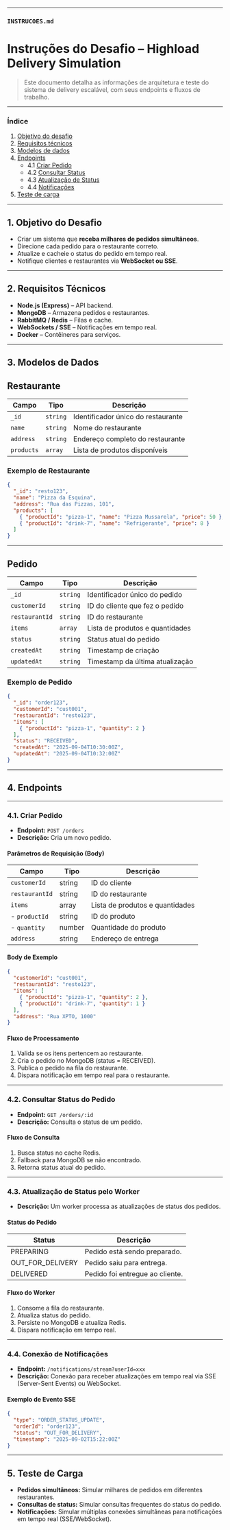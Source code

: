 
---

### `INSTRUCOES.md`

# Instruções do Desafio – Highload Delivery Simulation

> Este documento detalha as informações de arquitetura e teste do sistema de delivery escalável, com seus endpoints e fluxos de trabalho.

---

### Índice
1. [Objetivo do desafio](#1-objetivo-do-desafio)
2. [Requisitos técnicos](#2-requisitos-técnicos)
3. [Modelos de dados](#3-modelos-de-dados)
4. [Endpoints](#4-endpoints)
    - 4.1 [Criar Pedido](#41-criar-pedido)
    - 4.2 [Consultar Status](#42-consultar-status-do-pedido)
    - 4.3 [Atualização de Status](#43-atualização-de-status-pelo-worker)
    - 4.4 [Notificações](#44-conexão-de-notificações)
5. [Teste de carga](#5-teste-de-carga)

---

## 1. Objetivo do Desafio

- Criar um sistema que **receba milhares de pedidos simultâneos**.
- Direcione cada pedido para o restaurante correto.
- Atualize e cacheie o status do pedido em tempo real.
- Notifique clientes e restaurantes via **WebSocket ou SSE**.

---

## 2. Requisitos Técnicos

- **Node.js (Express)** – API backend.
- **MongoDB** – Armazena pedidos e restaurantes.
- **RabbitMQ / Redis** – Filas e cache.
- **WebSockets / SSE** – Notificações em tempo real.
- **Docker** – Contêineres para serviços.

---

## 3. Modelos de Dados

## Restaurante

| Campo      | Tipo    | Descrição                       |
|-----------|--------|---------------------------------|
| `_id`      | `string` | Identificador único do restaurante |
| `name`    | `string` | Nome do restaurante             |
| `address` | `string` | Endereço completo do restaurante |
| `products`| `array`  | Lista de produtos disponíveis   |

### Exemplo de Restaurante
```json
{
  "_id": "resto123",
  "name": "Pizza da Esquina",
  "address": "Rua das Pizzas, 101",
  "products": [
    { "productId": "pizza-1", "name": "Pizza Mussarela", "price": 50 },
    { "productId": "drink-7", "name": "Refrigerante", "price": 8 }
  ]
}
```

---

## Pedido

| Campo         | Tipo     | Descrição                        |
|--------------|---------|----------------------------------|
| `_id`         | `string` | Identificador único do pedido    |
| `customerId`  | `string` | ID do cliente que fez o pedido   |
| `restaurantId`| `string` | ID do restaurante               |
| `items`       | `array`  | Lista de produtos e quantidades |
| `status`      | `string` | Status atual do pedido           |
| `createdAt`   | `string` | Timestamp de criação             |
| `updatedAt`   | `string` | Timestamp da última atualização  |

### Exemplo de Pedido
```json
{
  "_id": "order123",
  "customerId": "cust001",
  "restaurantId": "resto123",
  "items": [
    { "productId": "pizza-1", "quantity": 2 }
  ],
  "status": "RECEIVED",
  "createdAt": "2025-09-04T10:30:00Z",
  "updatedAt": "2025-09-04T10:32:00Z"
}
```

---

## 4. Endpoints

---

### 4.1. Criar Pedido

- **Endpoint:** `POST /orders`  
- **Descrição:** Cria um novo pedido.

#### Parâmetros de Requisição (Body)
| Campo         | Tipo     | Descrição                        |
|--------------|---------|----------------------------------|
| `customerId`  | string  | ID do cliente                    |
| `restaurantId`| string  | ID do restaurante                |
| `items`       | array   | Lista de produtos e quantidades  |
| - `productId` | string  | ID do produto                    |
| - `quantity`  | number  | Quantidade do produto            |
| `address`     | string  | Endereço de entrega              |

#### Body de Exemplo
```json
{
  "customerId": "cust001",
  "restaurantId": "resto123",
  "items": [
    { "productId": "pizza-1", "quantity": 2 },
    { "productId": "drink-7", "quantity": 1 }
  ],
  "address": "Rua XPTO, 1000"
}
```

#### Fluxo de Processamento
1. Valida se os itens pertencem ao restaurante.  
2. Cria o pedido no MongoDB (status = RECEIVED).  
3. Publica o pedido na fila do restaurante.  
4. Dispara notificação em tempo real para o restaurante.  

---

### 4.2. Consultar Status do Pedido

- **Endpoint:** `GET /orders/:id`  
- **Descrição:** Consulta o status de um pedido.

#### Fluxo de Consulta
1. Busca status no cache Redis.  
2. Fallback para MongoDB se não encontrado.  
3. Retorna status atual do pedido.  

---

### 4.3. Atualização de Status pelo Worker

- **Descrição:** Um worker processa as atualizações de status dos pedidos.

#### Status do Pedido
| Status             | Descrição                       |
|------------------|---------------------------------|
| PREPARING         | Pedido está sendo preparado.     |
| OUT_FOR_DELIVERY  | Pedido saiu para entrega.        |
| DELIVERED         | Pedido foi entregue ao cliente.  |

#### Fluxo do Worker
1. Consome a fila do restaurante.  
2. Atualiza status do pedido.  
3. Persiste no MongoDB e atualiza Redis.  
4. Dispara notificação em tempo real.  

---

### 4.4. Conexão de Notificações

- **Endpoint:** `/notifications/stream?userId=xxx`  
- **Descrição:** Conexão para receber atualizações em tempo real via SSE (Server-Sent Events) ou WebSocket.

#### Exemplo de Evento SSE
```json
{
  "type": "ORDER_STATUS_UPDATE",
  "orderId": "order123",
  "status": "OUT_FOR_DELIVERY",
  "timestamp": "2025-09-02T15:22:00Z"
}
```

---

## 5. Teste de Carga
  - **Pedidos simultâneos:** Simular milhares de pedidos em diferentes restaurantes.
  - **Consultas de status:** Simular consultas frequentes do status do pedido.
  - **Notificações:** Simular múltiplas conexões simultâneas para notificações em tempo real (SSE/WebSocket).